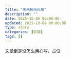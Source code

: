 ```yaml
---
title: "未来极简风格"
description: ""
date: 2025-10-06 00:00:00
updated: 2025-10-06 00:00:00
type: story
categories: [前端]
tags: []
---
```


文章倒是没怎么用心写，占位